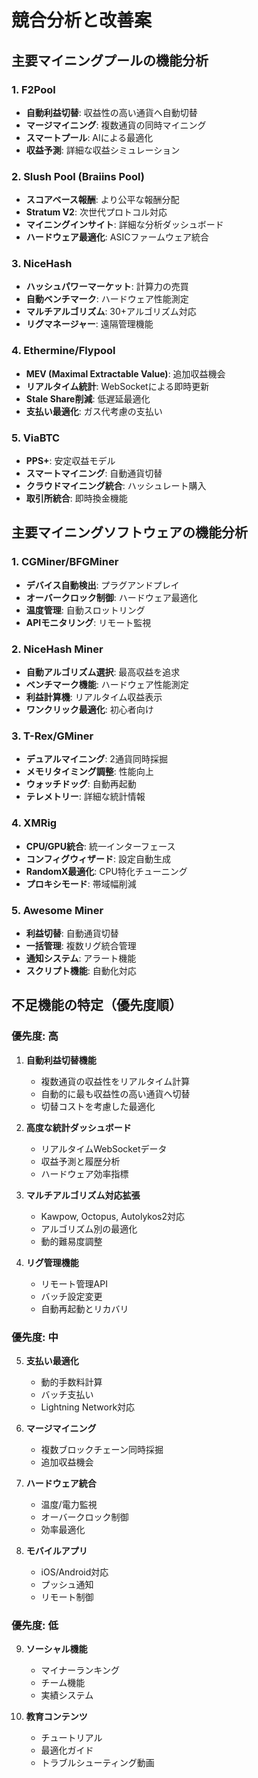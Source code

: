 # 競合分析と改善案

## 主要マイニングプールの機能分析

### 1. F2Pool
- **自動利益切替**: 収益性の高い通貨へ自動切替
- **マージマイニング**: 複数通貨の同時マイニング
- **スマートプール**: AIによる最適化
- **収益予測**: 詳細な収益シミュレーション

### 2. Slush Pool (Braiins Pool)
- **スコアベース報酬**: より公平な報酬分配
- **Stratum V2**: 次世代プロトコル対応
- **マイニングインサイト**: 詳細な分析ダッシュボード
- **ハードウェア最適化**: ASICファームウェア統合

### 3. NiceHash
- **ハッシュパワーマーケット**: 計算力の売買
- **自動ベンチマーク**: ハードウェア性能測定
- **マルチアルゴリズム**: 30+アルゴリズム対応
- **リグマネージャー**: 遠隔管理機能

### 4. Ethermine/Flypool
- **MEV (Maximal Extractable Value)**: 追加収益機会
- **リアルタイム統計**: WebSocketによる即時更新
- **Stale Share削減**: 低遅延最適化
- **支払い最適化**: ガス代考慮の支払い

### 5. ViaBTC
- **PPS+**: 安定収益モデル
- **スマートマイニング**: 自動通貨切替
- **クラウドマイニング統合**: ハッシュレート購入
- **取引所統合**: 即時換金機能

## 主要マイニングソフトウェアの機能分析

### 1. CGMiner/BFGMiner
- **デバイス自動検出**: プラグアンドプレイ
- **オーバークロック制御**: ハードウェア最適化
- **温度管理**: 自動スロットリング
- **APIモニタリング**: リモート監視

### 2. NiceHash Miner
- **自動アルゴリズム選択**: 最高収益を追求
- **ベンチマーク機能**: ハードウェア性能測定
- **利益計算機**: リアルタイム収益表示
- **ワンクリック最適化**: 初心者向け

### 3. T-Rex/GMiner
- **デュアルマイニング**: 2通貨同時採掘
- **メモリタイミング調整**: 性能向上
- **ウォッチドッグ**: 自動再起動
- **テレメトリー**: 詳細な統計情報

### 4. XMRig
- **CPU/GPU統合**: 統一インターフェース
- **コンフィグウィザード**: 設定自動生成
- **RandomX最適化**: CPU特化チューニング
- **プロキシモード**: 帯域幅削減

### 5. Awesome Miner
- **利益切替**: 自動通貨切替
- **一括管理**: 複数リグ統合管理
- **通知システム**: アラート機能
- **スクリプト機能**: 自動化対応

## 不足機能の特定（優先度順）

### 優先度: 高

1. **自動利益切替機能**
   - 複数通貨の収益性をリアルタイム計算
   - 自動的に最も収益性の高い通貨へ切替
   - 切替コストを考慮した最適化

2. **高度な統計ダッシュボード**
   - リアルタイムWebSocketデータ
   - 収益予測と履歴分析
   - ハードウェア効率指標

3. **マルチアルゴリズム対応拡張**
   - Kawpow, Octopus, Autolykos2対応
   - アルゴリズム別の最適化
   - 動的難易度調整

4. **リグ管理機能**
   - リモート管理API
   - バッチ設定変更
   - 自動再起動とリカバリ

### 優先度: 中

5. **支払い最適化**
   - 動的手数料計算
   - バッチ支払い
   - Lightning Network対応

6. **マージマイニング**
   - 複数ブロックチェーン同時採掘
   - 追加収益機会

7. **ハードウェア統合**
   - 温度/電力監視
   - オーバークロック制御
   - 効率最適化

8. **モバイルアプリ**
   - iOS/Android対応
   - プッシュ通知
   - リモート制御

### 優先度: 低

9. **ソーシャル機能**
   - マイナーランキング
   - チーム機能
   - 実績システム

10. **教育コンテンツ**
    - チュートリアル
    - 最適化ガイド
    - トラブルシューティング動画